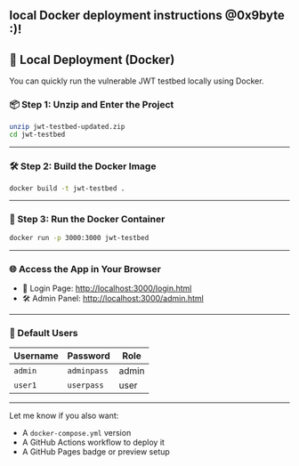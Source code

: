 **local Docker deployment instructions**
@0x9byte :)!
---

## 🚀 Local Deployment (Docker)

You can quickly run the vulnerable JWT testbed locally using Docker.

### 📦 Step 1: Unzip and Enter the Project

```bash
unzip jwt-testbed-updated.zip
cd jwt-testbed
```

---

### 🛠️ Step 2: Build the Docker Image

```bash
docker build -t jwt-testbed .
```

---

### 🚀 Step 3: Run the Docker Container

```bash
docker run -p 3000:3000 jwt-testbed
```

---

### 🌐 Access the App in Your Browser

* 🔑 Login Page: [http://localhost:3000/login.html](http://localhost:3000/login.html)
* 🛠️ Admin Panel: [http://localhost:3000/admin.html](http://localhost:3000/admin.html)

---

### 📌 Default Users

| Username | Password    | Role  |
| -------- | ----------- | ----- |
| `admin`  | `adminpass` | admin |
| `user1`  | `userpass`  | user  |

---

Let me know if you also want:

* A `docker-compose.yml` version
* A GitHub Actions workflow to deploy it
* A GitHub Pages badge or preview setup
